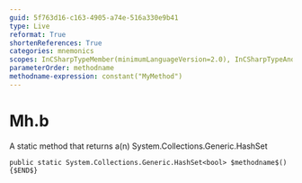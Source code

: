```yaml
---
guid: 5f763d16-c163-4905-a74e-516a330e9b41
type: Live
reformat: True
shortenReferences: True
categories: mnemonics
scopes: InCSharpTypeMember(minimumLanguageVersion=2.0), InCSharpTypeAndNamespace(minimumLanguageVersion=2.0)
parameterOrder: methodname
methodname-expression: constant("MyMethod")
---
```


# Mh.b

A static method that returns a(n) System.Collections.Generic.HashSet<bool>

```
public static System.Collections.Generic.HashSet<bool> $methodname$(){$END$}
```
